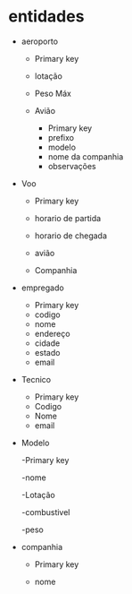 # entidades

- aeroporto
  - Primary key
  - lotação
  - Peso Máx


  - Avião 
    - Primary key
    - prefixo
    - modelo
    - nome da companhia
    - observações

- Voo
    
    - Primary key

    - horario de partida
    
    - horario de chegada
    
    - avião

    - Companhia


- empregado
 
  - Primary key
  - codigo
  - nome
  - endereço
  - cidade 
  - estado
  - email 

- Tecnico

  - Primary key
  - Codigo
  - Nome
  - email


- Modelo 
 
  -Primary key
 
  -nome
 
  -Lotação 
 
  -combustivel
 
  -peso


- companhia

   - Primary key

   - nome
 